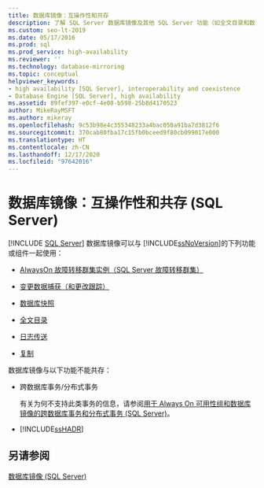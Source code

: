 ```yaml
---
title: 数据库镜像：互操作性和共存
description: 了解 SQL Server 数据库镜像及其他 SQL Server 功能（如全文目录和数据库快照）的互操作性和共存性。
ms.custom: seo-lt-2019
ms.date: 05/17/2016
ms.prod: sql
ms.prod_service: high-availability
ms.reviewer: ''
ms.technology: database-mirroring
ms.topic: conceptual
helpviewer_keywords:
- high availability [SQL Server], interoperability and coexistence
- Database Engine [SQL Server], high availability
ms.assetid: 89fef397-e0cf-4e08-b598-25b8d4170523
author: MikeRayMSFT
ms.author: mikeray
ms.openlocfilehash: 9c53b98e4c355348233a4bac050a91ba7d3812f6
ms.sourcegitcommit: 370cab80fba17c15fb0bceed9f80cb099017e000
ms.translationtype: HT
ms.contentlocale: zh-CN
ms.lasthandoff: 12/17/2020
ms.locfileid: "97642016"
---
```

# <a name="database-mirroring-interoperability-and-coexistence-sql-server"></a>数据库镜像：互操作性和共存 (SQL Server)
 [!INCLUDE [SQL Server](../../includes/applies-to-version/sqlserver.md)]
  数据库镜像可以与 [!INCLUDE[ssNoVersion](../../includes/ssnoversion-md.md)]的下列功能或组件一起使用：  
  
-   [AlwaysOn 故障转移群集实例（SQL Server 故障转移群集）](../../database-engine/database-mirroring/database-mirroring-and-sql-server-failover-cluster-instances.md)  
  
-   [变更数据捕获（和更改跟踪）](../../relational-databases/track-changes/change-data-capture-and-other-sql-server-features.md)  
  
-   [数据库快照](../../database-engine/database-mirroring/database-mirroring-and-database-snapshots-sql-server.md)  
  
-   [全文目录](../../database-engine/database-mirroring/database-mirroring-and-full-text-catalogs-sql-server.md)  
  
-   [日志传送](../../database-engine/database-mirroring/database-mirroring-and-log-shipping-sql-server.md)  
  
-   [复制](../../database-engine/database-mirroring/database-mirroring-and-replication-sql-server.md)  
  
 数据库镜像与以下功能不能共存：  
  
-   跨数据库事务/分布式事务  
  
     有关为何不支持此类事务的信息，请参阅[用于 Always On 可用性组和数据库镜像的跨数据库事务和分布式事务 (SQL Server)](../../database-engine/availability-groups/windows/transactions-always-on-availability-and-database-mirroring.md)。  
  
-   [!INCLUDE[ssHADR](../../includes/sshadr-md.md)]  
  
## <a name="see-also"></a>另请参阅  
 [数据库镜像 (SQL Server)](../../database-engine/database-mirroring/database-mirroring-sql-server.md)  
  
  
